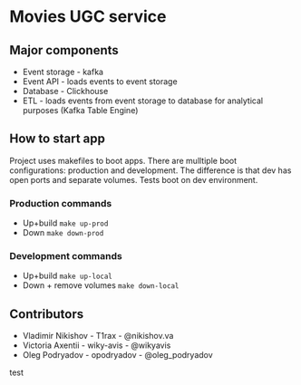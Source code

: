 # Movies UGC service

## Major components

- Event storage - kafka
- Event API - loads events to event storage
- Database - Clickhouse
- ETL - loads events from event storage to database for analytical purposes (Kafka Table Engine)

## How to start app

Project uses makefiles to boot apps. There are mulltiple boot configurations: production and development.
The difference is that dev has open ports and separate volumes. Tests boot on dev environment.

### Production commands

- Up+build `make up-prod`
- Down `make down-prod`

### Development commands

- Up+build `make up-local`
- Down + remove volumes `make down-local`

## Contributors

- Vladimir Nikishov - T1rax - @nikishov.va
- Victoria Axentii - wiky-avis - @wikyavis
- Oleg Podryadov - opodryadov - @oleg_podryadov

test
